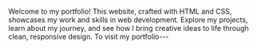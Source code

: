 Welcome to my portfolio! This website, crafted with HTML and CSS, showcases my work and skills in web development. Explore my projects, learn about my journey, and see how I bring creative ideas to life through clean, responsive design.
To visit my portfolio---
